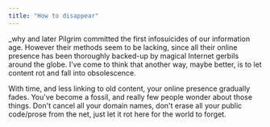 ```yaml
---
title: "How to disappear"
---
```


_why and later Pilgrim committed the first infosuicides of our information
age. However their methods seem to be lacking, since all their online presence
has been thoroughly backed-up by magical Internet gerbils around the globe.
I've come to think that another way, maybe better, is to let content rot and
fall into obsolescence.

With time, and less linking to old content, your online presence gradually
fades. You've become a fossil, and really few people wonder about those
things. Don't cancel all your domain names, don't erase all your public
code/prose from the net, just let it rot here for the world to forget.

